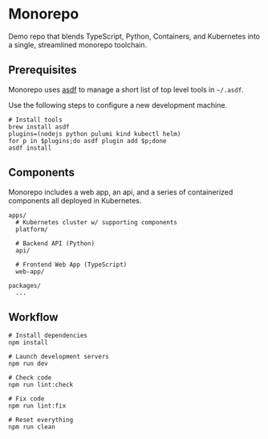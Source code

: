# Monorepo

Demo repo that blends TypeScript, Python, Containers, and Kubernetes into a single, streamlined monorepo toolchain.

## Prerequisites

Monorepo uses [asdf](https://asdf-vm.com/) to manage a short list of top level tools in `~/.asdf`.

Use the following steps to configure a new development machine.

```shell
# Install tools
brew install asdf
plugins=(nodejs python pulumi kind kubectl helm)
for p in $plugins;do asdf plugin add $p;done
asdf install
```

## Components

Monorepo includes a web app, an api, and a series of containerized components all deployed in Kubernetes.

```
apps/
  # Kubernetes cluster w/ supporting components
  platform/  
  
  # Backend API (Python)
  api/

  # Frontend Web App (TypeScript)
  web-app/

packages/
  ...
```

## Workflow

```shell
# Install dependencies
npm install

# Launch development servers
npm run dev

# Check code
npm run lint:check

# Fix code
npm run lint:fix

# Reset everything
npm run clean
```
